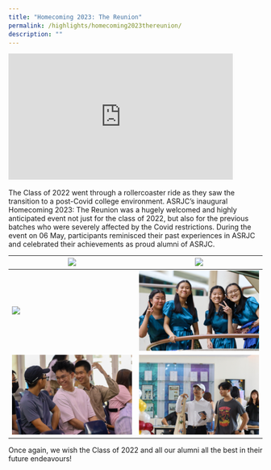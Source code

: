 ```yaml
---
title: "Homecoming 2023: The Reunion"
permalink: /highlights/homecoming2023thereunion/
description: ""
---
```

<iframe align="centre" allowfullscreen="" allow="accelerometer; autoplay; clipboard-write; encrypted-media; gyroscope; picture-in-picture; web-share" frameborder="0" title="YouTube video player" src="https://www.youtube.com/embed/5D9VYnK8NMk?si=yStOwlykpodfrKKL" height="250" width="445"></iframe>

The Class of 2022 went through a rollercoaster ride as they saw the transition to a post-Covid college environment. ASRJC’s inaugural Homecoming 2023: The Reunion was a hugely welcomed and highly anticipated event not just for the class of 2022, but also for the previous batches who were severely affected by the Covid restrictions. During the event on 06 May, participants reminisced their past experiences in ASRJC and celebrated their achievements as proud alumni of ASRJC. 



| ![](/images/img_0202.JPG)| ![](/images/img_0215.JPG) | 
| -------- | -------- | 
| ![](/images/img_0192.JPG)     | ![](/images/img_0249.JPG)     | 
| ![](/images/img_0232.JPG)     | ![](/images/img_0224.JPG)     | 



Once again, we wish the Class of 2022 and all our alumni all the best in their future endeavours!
